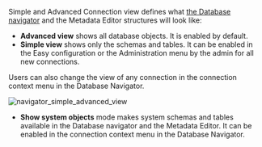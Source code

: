 Simple and Advanced Connection view defines what [the Database navigator](https://github.com/dbeaver/cloudbeaver/wiki/Database-navigator) and the Metadata Editor structures will look like:
* **Advanced view** shows all database objects. It is enabled by default.
* **Simple view** shows only the schemas and tables. It can be enabled in the Easy configuration or the Administration menu by the admin for all new connections. 

Users can also change the view of any connection in the connection context menu in the Database Navigator. 

![navigator_simple_advanced_view](https://github.com/dbeaver/cloudbeaver/wiki/images/navigator_simple_advanced_view.png)

* **Show system objects** mode makes system schemas and tables available in the Database navigator and the Metadata Editor. It can be enabled in the connection context menu in the Database Navigator. 